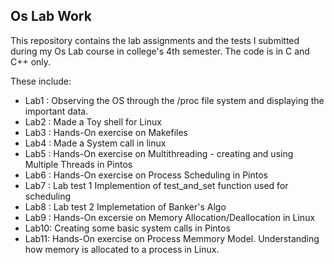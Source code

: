 ## Os Lab Work ##
This repository contains the lab assignments and the tests I submitted during my Os Lab course in college's 4th semester. The code is in C and C++ only.


These include: 
* Lab1 : Observing the OS through the /proc file system and displaying the important data. 
* Lab2 : Made a Toy shell for Linux
* Lab3 : Hands-On exercise on Makefiles
* Lab4 : Made a System call in linux
* Lab5 : Hands-On exercise on Multithreading - creating and using Multiple Threads in Pintos
* Lab6 : Hands-On exercise on Process Scheduling in Pintos
* Lab7 : Lab test 1 Implemention of test_and_set function used for scheduling 
* Lab8 : Lab test 2 Implemetation of Banker's Algo
* Lab9 : Hands-On excersie on Memory Allocation/Deallocation in Linux
* Lab10: Creating some basic system calls in Pintos
* Lab11: Hands-On exercise on Process Memmory Model. Understanding how memory is allocated to a process in Linux.
 
